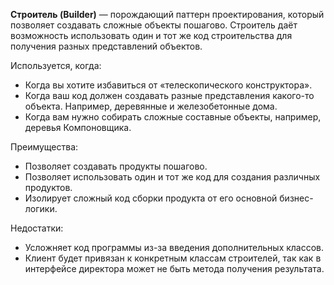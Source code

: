 **Строитель (Builder)** — порождающий паттерн проектирования, который позволяет создавать сложные объекты пошагово. 
Строитель даёт возможность использовать один и тот же код строительства для получения разных представлений объектов.

Используется, когда:
+ Когда вы хотите избавиться от «телескопического конструктора».
+ Когда ваш код должен создавать разные представления какого-то объекта. Например, деревянные и железобетонные дома.
+ Когда вам нужно собирать сложные составные объекты, например, деревья Компоновщика.

Преимущества:
+ Позволяет создавать продукты пошагово.
+ Позволяет использовать один и тот же код для создания различных продуктов.
+ Изолирует сложный код сборки продукта от его основной бизнес-логики.

Недостатки:
+ Усложняет код программы из-за введения дополнительных классов.
+ Клиент будет привязан к конкретным классам строителей, так как в интерфейсе директора может не быть метода получения результата.
